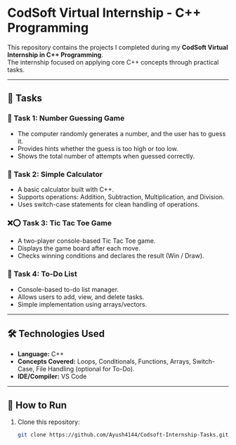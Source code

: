 # CodSoft Virtual Internship - C++ Programming  

This repository contains the projects I completed during my **CodSoft Virtual Internship in C++ Programming**.  
The internship focused on applying core C++ concepts through practical tasks.  

---

## 📌 Tasks  

### 🔢 Task 1: Number Guessing Game  
- The computer randomly generates a number, and the user has to guess it.  
- Provides hints whether the guess is too high or too low.  
- Shows the total number of attempts when guessed correctly.  

### 🧮 Task 2: Simple Calculator  
- A basic calculator built with C++.  
- Supports operations: Addition, Subtraction, Multiplication, and Division.  
- Uses switch-case statements for clean handling of operations.  

### ❌⭕ Task 3: Tic Tac Toe Game  
- A two-player console-based Tic Tac Toe game.  
- Displays the game board after each move.  
- Checks winning conditions and declares the result (Win / Draw).  

### 📝 Task 4: To-Do List  
- Console-based to-do list manager.  
- Allows users to add, view, and delete tasks.  
- Simple implementation using arrays/vectors.  

---

## 🛠️ Technologies Used  
- **Language:** C++  
- **Concepts Covered:** Loops, Conditionals, Functions, Arrays, Switch-Case, File Handling (optional for To-Do).  
- **IDE/Compiler:** VS Code
---

## 🚀 How to Run  
1. Clone this repository:  
   ```bash
   git clone https://github.com/Ayush4144/Codsoft-Internship-Tasks.git
